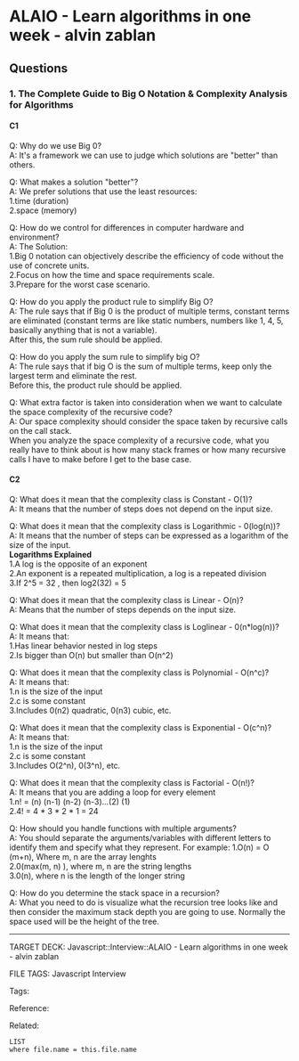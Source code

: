 # ALAIO - Learn algorithms in one week - alvin zablan

## Questions

### 1. The Complete Guide to Big O Notation & Complexity Analysis for Algorithms

#### C1

Q: Why do we use Big 0?  
A: It's a framework we can use to judge which solutions are "better" than others.

Q: What makes a solution "better"?  
A: We prefer solutions that use the least resources:  
1.time (duration)  
2.space (memory)

Q: How do we control for differences in computer hardware and environment?  
A: The Solution:  
1.Big 0 notation can objectively describe the efficiency of code without the use of concrete units.  
2.Focus on how the time and space requirements scale.  
3.Prepare for the worst case scenario.

Q: How do you apply the product rule to simplify Big O?  
A: The rule says that if Big 0 is the product of multiple terms, constant terms are eliminated (constant terms are like static numbers, numbers like 1, 4, 5, basically anything that is not a variable).  
After this, the sum rule should be applied.

Q: How do you apply the sum rule to simplify big O?  
A: The rule says that if big O is the sum of multiple terms, keep only the largest term and eliminate the rest.  
Before this, the product rule should be applied.

Q: What extra factor is taken into consideration when we want to calculate the space complexity of the recursive code?  
A: Our space complexity should consider the space taken by recursive calls on the call stack.  
When you analyze the space complexity of a recursive code, what you really have to think about is how many stack frames or how many recursive calls I have to make before I get to the base case.

#### C2

Q: What does it mean that the complexity class is Constant - O(1)?  
A: It means that the number of steps does not depend on the input size.

Q: What does it mean that the complexity class is Logarithmic - 0(log(n))?  
A: It means that the number of steps can be expressed as a logarithm of the size of the input.  
**Logarithms Explained**  
1.A log is the opposite of an exponent  
2.An exponent is a repeated multiplication, a log is a repeated division  
3.If 2^5 = 32 , then log2(32) = 5

Q: What does it mean that the complexity class is Linear - O(n)?  
A: Means that the number of steps depends on the input size.

Q: What does it mean that the complexity class is Loglinear - 0(n\*log(n))?  
A: It means that:  
1.Has linear behavior nested in log steps  
2.Is bigger than O(n) but smaller than O(n^2)

Q: What does it mean that the complexity class is Polynomial - O(n^c)?  
A: It means that:  
1.n is the size of the input  
2.c is some constant  
3.Includes 0(n2) quadratic, 0(n3) cubic, etc.

Q: What does it mean that the complexity class is Exponential - O(c^n)?  
A: It means that:  
1.n is the size of the input  
2.c is some constant  
3.Includes O(2^n), 0(3^n), etc.

Q: What does it mean that the complexity class is Factorial - O(n!)?  
A: It means that you are adding a loop for every element  
1.n! = (n) (n-1) (n-2) (n-3)...(2) (1)  
2.4! = 4 \* 3 \* 2 \* 1 = 24

Q: How should you handle functions with multiple arguments?  
A: You should separate the arguments/variables with different letters to identify them and specify what they represent.
For example:
1.O(n) = O (m+n), Where m, n are the array lenghts  
2.0(max(m, n) ), where m, n are the string lengths  
3.0(n), where n is the length of the longer string

Q: How do you determine the stack space in a recursion?  
A: What you need to do is visualize what the recursion tree looks like and then consider the maximum stack depth you are going to use. Normally the space used will be the height of the tree.

---

TARGET DECK: Javascript::Interview::ALAIO - Learn algorithms in one week - alvin zablan

FILE TAGS: Javascript Interview

Tags:

Reference:

Related:

```dataview
LIST
where file.name = this.file.name
```

